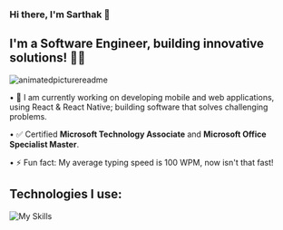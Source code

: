 ### Hi there, I'm Sarthak :wave:

## I'm a Software Engineer, building innovative solutions! 👨‍💻

<!-- ![gsarthakdevimg](https://github.com/gsarthakdev/gsarthakdev/assets/63082917/e207e840-b580-4015-93f4-502756f9d21d) -->
<!--![animatedpicture](https://github.com/gsarthakdev/gsarthakdev/assets/63082917/abe11f9d-1a91-4a51-b9ba-c0fd07020f2d) -->
![animatedpicturereadme](https://github.com/gsarthakdev/gsarthakdev/assets/63082917/01cd1ff1-24be-4ad2-81fc-557f47a91034)

• 🔭 I am currently working on developing mobile and web applications, using React & React Native; building software that solves challenging problems.

• :white_check_mark: Certified **Microsoft Technology Associate** and **Microsoft Office Specialist Master**.

• ⚡ Fun fact: My average typing speed is 100 WPM, now isn't that fast!

## Technologies I use:
![My Skills](https://skillicons.dev/icons?i=js,react,aws,firebase,vscode,py,redux,idea,java,linux,ts,gcp&perline=6)




<!--
**gsarthakdev/gsarthakdev** is a ✨ _special_ ✨ repository because its `README.md` (this file) appears on your GitHub profile.

Here are some ideas to get you started:

- 🔭 I’m currently working on ...
- 🌱 I’m currently learning ...
- 👯 I’m looking to collaborate on ...
- 🤔 I’m looking for help with ...
- 💬 Ask me about ...
- 📫 How to reach me: ...
- 😄 Pronouns: ...
- ⚡ Fun fact: ...
🌱 I’m currently learning React Native, Google Firebase, JavaScript
-->
